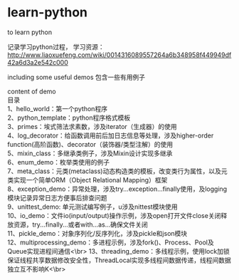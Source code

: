 # learn-python
to learn python

记录学习python过程，
学习资源：http://www.liaoxuefeng.com/wiki/0014316089557264a6b348958f449949df42a6d3a2e542c000

including some useful demos
包含一些有用例子

content of demo</br>
目录</br>
1、hello_world：第一个python程序</br>
2、python_template：python程序格式模板</br>
3、primes：埃式筛法求素数，涉及iterator（生成器）的使用</br>
4、log_decorator：给函数调用前后加日志信息等处理，涉及higher-order function(高阶函数)、decorator（装饰器/类型注解）的使用</br>
5、mixin_class：多继承类例子，涉及Mixin设计实现多继承</br>
6、enum_demo：枚举类使用的例子</br>
7、meta_class：元类(metaclass)动态构造类的模板，改变类行为属性，以及元类实现一个简单ORM（Object Relational Mapping）框架</br>
8、exception_demo：异常处理，涉及try...exception...finally使用，及logging模块记录异常日志方便事后排查问题</br>
9、unittest_demo: 单元测试编写例子，u涉及nittest模块使用</br>
10、io_demo：文件io(input/output)操作示例，涉及open打开文件close关闭释放资源，try...finally...或者with...as...确保文件关闭</br>
11、pickle_demo：对象序列化/反序列化，涉及pickle和json模块</br>
12、multiprocessing_demo：多进程示例，涉及fork()、Process、Pool及Queue实现进程间通信<\br>
13、threading_demo：多线程示例，使用lock加锁保证线程共享数据修改安全性，ThreadLocal实现多线程间数据传递，线程间数据独立互不影响K<\br>